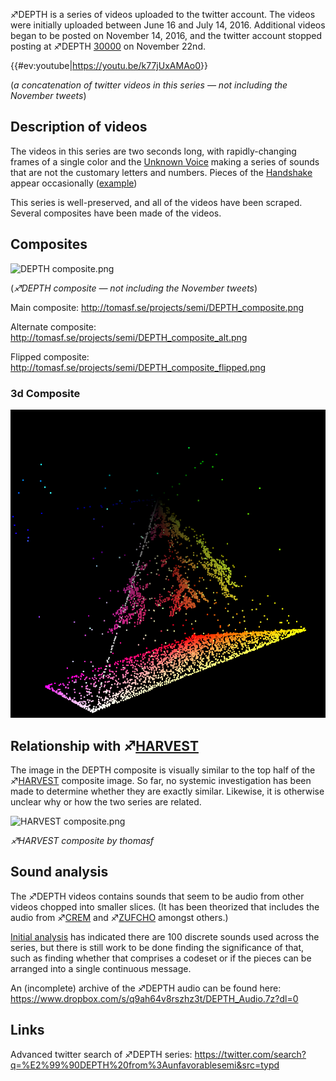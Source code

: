 ♐DEPTH is a series of videos uploaded to the twitter account. The videos
were initially uploaded between June 16 and July 14, 2016. Additional
videos began to be posted on November 14, 2016, and the twitter account
stopped posting at ♐DEPTH
[30000](https://twitter.com/unfavorablesemi/status/801263953015881728)
on November 22nd.

{{\#ev:youtube|<https://youtu.be/k77jUxAMAo0>}}

(*a concatenation of twitter videos in this series — not including the
November tweets*)

## Description of videos

The videos in this series are two seconds long, with rapidly-changing
frames of a single color and the [Unknown Voice](Unknown_Voice "wikilink") making a series of sounds that are not
the customary letters and numbers. Pieces of the
[Handshake](Handshake "wikilink") appear occasionally
([example](https://twitter.com/unfavorablesemi/status/743637589274464261))

This series is well-preserved, and all of the videos have been scraped.
Several composites have been made of the videos.

## Composites

![DEPTH composite.png](_DEPTH_composite.png "DEPTH composite.png")

(*♐DEPTH composite — not including the November tweets*)

Main composite: <http://tomasf.se/projects/semi/DEPTH_composite.png>

Alternate composite:
<http://tomasf.se/projects/semi/DEPTH_composite_alt.png>

Flipped composite:
<http://tomasf.se/projects/semi/DEPTH_composite_flipped.png>

### 3d Composite

![Depth\_3d.png](Depth_3d.png "Depth_3d.png")

## Relationship with ♐[HARVEST](HARVEST "wikilink")

The image in the DEPTH composite is visually similar to the top half of
the ♐[HARVEST](HARVEST "wikilink") composite image. So far, no systemic
investigation has been made to determine whether they are exactly
similar. Likewise, it is otherwise unclear why or how the two series are
related.

![ HARVEST composite.png](_HARVEST_composite.png)

*♐HARVEST composite by thomasf*

## Sound analysis

The ♐DEPTH videos contains sounds that seem to be audio from other
videos chopped into smaller slices. (It has been theorized that includes
the audio from ♐[CREM](CREM "wikilink") and ♐[ZUFCHO](ZUFCHO "wikilink")
amongst others.)

[Initial analysis](https://www.reddit.com/r/UnfavorableSemicircle/comments/4qpi6n/depth_videos_combined_interesting_audio/)
has indicated there are 100 discrete sounds used across the series, but
there is still work to be done finding the significance of that, such as
finding whether that comprises a codeset or if the pieces can be
arranged into a single continuous message.

An (incomplete) archive of the ♐DEPTH audio can be found here:
<https://www.dropbox.com/s/q9ah64v8rszhz3t/DEPTH_Audio.7z?dl=0>

## Links

Advanced twitter search of ♐DEPTH series:
<https://twitter.com/search?q=%E2%99%90DEPTH%20from%3Aunfavorablesemi&src=typd>
